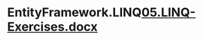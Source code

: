 # EntityFramework.LINQ[05.LINQ-Exercises.docx](https://github.com/VasilLozev/EntityFramework.LINQ/files/13348488/05.LINQ-Exercises.docx)
